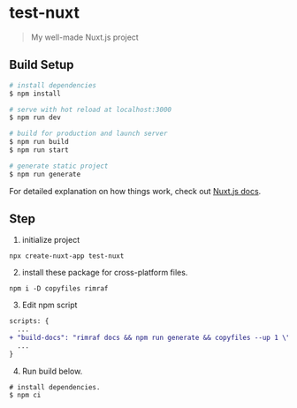 # test-nuxt

> My well-made Nuxt.js project

## Build Setup

``` bash
# install dependencies
$ npm install

# serve with hot reload at localhost:3000
$ npm run dev

# build for production and launch server
$ npm run build
$ npm run start

# generate static project
$ npm run generate
```

For detailed explanation on how things work, check out [Nuxt.js docs](https://nuxtjs.org).
 
## Step
1. initialize project
```
npx create-nuxt-app test-nuxt
```
2. install these package for cross-platform files.
```
npm i -D copyfiles rimraf
```
3. Edit npm script

```diff
scripts: {
  ...
+ "build-docs": "rimraf docs && npm run generate && copyfiles --up 1 \"dist/**/*\" \"docs/\"",
  ...
}

```
4. Run build below.
```
# install dependencies.
$ npm ci
```

